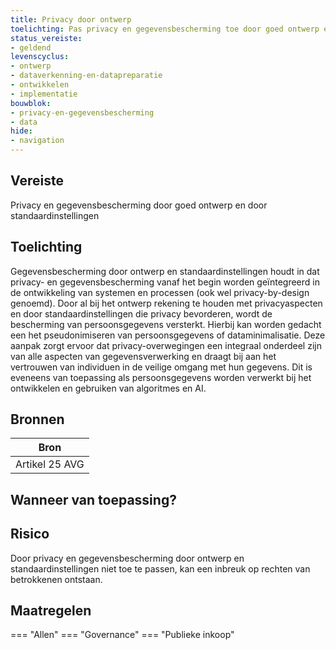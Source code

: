 ```yaml
---
title: Privacy door ontwerp
toelichting: Pas privacy en gegevensbescherming toe door goed ontwerp en door standaardinstellingen
status_vereiste:
- geldend
levenscyclus:
- ontwerp
- dataverkenning-en-datapreparatie
- ontwikkelen
- implementatie
bouwblok:
- privacy-en-gegevensbescherming
- data
hide:
- navigation
---
```


<!-- tags -->
## Vereiste

Privacy en gegevensbescherming door goed ontwerp en door standaardinstellingen

## Toelichting

Gegevensbescherming door ontwerp en standaardinstellingen houdt in dat privacy- en gegevensbescherming vanaf het begin worden geïntegreerd in de ontwikkeling van systemen en processen (ook wel privacy-by-design genoemd).
Door al bij het ontwerp rekening te houden met privacyaspecten en door standaardinstellingen die privacy bevorderen, wordt de bescherming van persoonsgegevens versterkt.
Hierbij kan worden gedacht een het pseudonimiseren van persoonsgegevens of dataminimalisatie.
Deze aanpak zorgt ervoor dat privacy-overwegingen een integraal onderdeel zijn van alle aspecten van gegevensverwerking en draagt bij aan het vertrouwen van individuen in de veilige omgang met hun gegevens.
Dit is eveneens van toepassing als persoonsgegevens worden verwerkt bij het ontwikkelen en gebruiken van algoritmes en AI.


## Bronnen

| Bron                        |
|-----------------------------|
|Artikel 25 AVG|

## Wanneer van toepassing?


## Risico

Door privacy en gegevensbescherming door ontwerp en standaardinstellingen niet toe te passen, kan een inbreuk op rechten van betrokkenen ontstaan.


## Maatregelen

=== "Allen"
	<!-- list_maatregelen vereiste/privacy_bij_ontwerp_bij_verwerking_van_persoonsgegevens -->
=== "Governance"
	<!-- list_maatregelen vereiste/privacy_bij_ontwerp_bij_verwerking_van_persoonsgegevens boubwlok/governance -->
=== "Publieke inkoop"
	<!-- list_maatregelen vereiste/privacy_bij_ontwerp_bij_verwerking_van_persoonsgegevens bouwblok/publieke-inkoop -->
